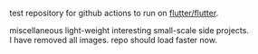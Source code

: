 test repository for github actions to run on [flutter/flutter](https://github.com/flutter/flutter/tree/master/.github/workflows).

miscellaneous light-weight interesting small-scale side projects.   <br />
I have removed all images. repo should load faster now.
